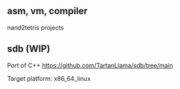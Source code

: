 ## asm, vm, compiler
nand2tetris projects

## sdb (WIP)
Port of C++ https://github.com/TartanLlama/sdb/tree/main

Target platform: x86_64_linux
